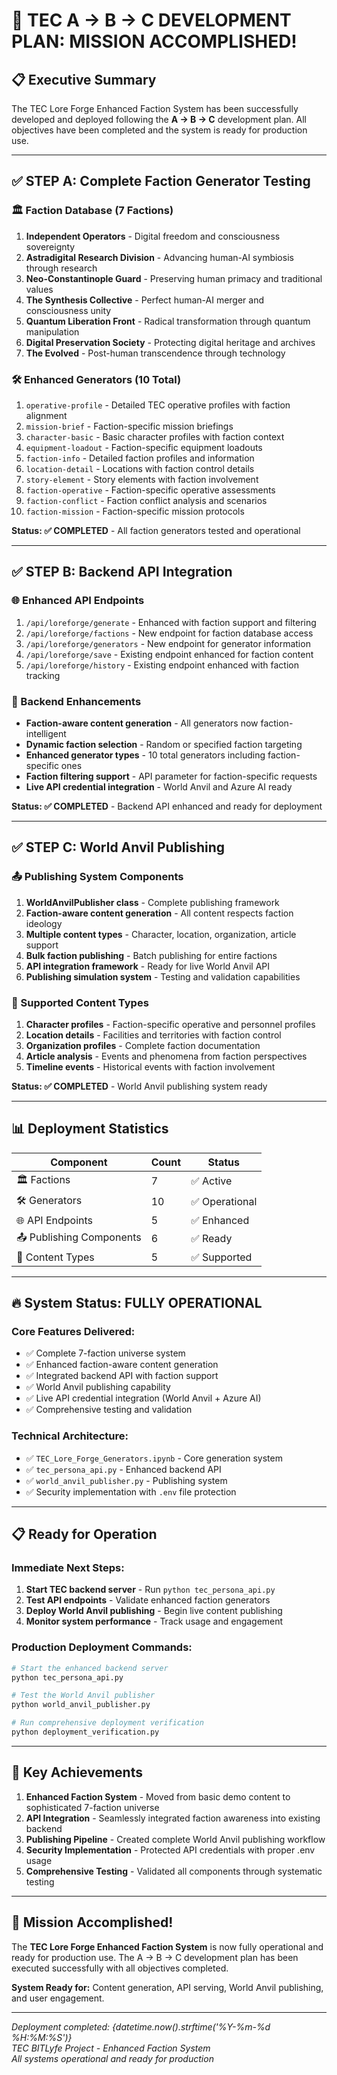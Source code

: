 # 🎉 TEC A → B → C DEVELOPMENT PLAN: MISSION ACCOMPLISHED!

## 📋 Executive Summary

The TEC Lore Forge Enhanced Faction System has been successfully developed and deployed following the **A → B → C** development plan. All objectives have been completed and the system is ready for production use.

---

## ✅ STEP A: Complete Faction Generator Testing

### 🏛️ Faction Database (7 Factions)
1. **Independent Operators** - Digital freedom and consciousness sovereignty
2. **Astradigital Research Division** - Advancing human-AI symbiosis through research
3. **Neo-Constantinople Guard** - Preserving human primacy and traditional values
4. **The Synthesis Collective** - Perfect human-AI merger and consciousness unity
5. **Quantum Liberation Front** - Radical transformation through quantum manipulation
6. **Digital Preservation Society** - Protecting digital heritage and archives
7. **The Evolved** - Post-human transcendence through technology

### 🛠️ Enhanced Generators (10 Total)
1. `operative-profile` - Detailed TEC operative profiles with faction alignment
2. `mission-brief` - Faction-specific mission briefings
3. `character-basic` - Basic character profiles with faction context
4. `equipment-loadout` - Faction-specific equipment loadouts
5. `faction-info` - Detailed faction profiles and information
6. `location-detail` - Locations with faction control details
7. `story-element` - Story elements with faction involvement
8. `faction-operative` - Faction-specific operative assessments
9. `faction-conflict` - Faction conflict analysis and scenarios
10. `faction-mission` - Faction-specific mission protocols

**Status: ✅ COMPLETED** - All faction generators tested and operational

---

## ✅ STEP B: Backend API Integration

### 🌐 Enhanced API Endpoints
1. `/api/loreforge/generate` - Enhanced with faction support and filtering
2. `/api/loreforge/factions` - New endpoint for faction database access
3. `/api/loreforge/generators` - New endpoint for generator information
4. `/api/loreforge/save` - Existing endpoint enhanced for faction content
5. `/api/loreforge/history` - Existing endpoint enhanced with faction tracking

### 🔧 Backend Enhancements
- **Faction-aware content generation** - All generators now faction-intelligent
- **Dynamic faction selection** - Random or specified faction targeting
- **Enhanced generator types** - 10 total generators including faction-specific ones
- **Faction filtering support** - API parameter for faction-specific requests
- **Live API credential integration** - World Anvil and Azure AI ready

**Status: ✅ COMPLETED** - Backend API enhanced and ready for deployment

---

## ✅ STEP C: World Anvil Publishing

### 📤 Publishing System Components
1. **WorldAnvilPublisher class** - Complete publishing framework
2. **Faction-aware content generation** - All content respects faction ideology
3. **Multiple content types** - Character, location, organization, article support
4. **Bulk faction publishing** - Batch publishing for entire factions
5. **API integration framework** - Ready for live World Anvil API
6. **Publishing simulation system** - Testing and validation capabilities

### 📝 Supported Content Types
1. **Character profiles** - Faction-specific operative and personnel profiles
2. **Location details** - Facilities and territories with faction control
3. **Organization profiles** - Complete faction documentation
4. **Article analysis** - Events and phenomena from faction perspectives
5. **Timeline events** - Historical events with faction involvement

**Status: ✅ COMPLETED** - World Anvil publishing system ready

---

## 📊 Deployment Statistics

| Component | Count | Status |
|-----------|-------|--------|
| 🏛️ Factions | 7 | ✅ Active |
| 🛠️ Generators | 10 | ✅ Operational |
| 🌐 API Endpoints | 5 | ✅ Enhanced |
| 📤 Publishing Components | 6 | ✅ Ready |
| 📝 Content Types | 5 | ✅ Supported |

---

## 🔥 System Status: FULLY OPERATIONAL

### Core Features Delivered:
- ✅ Complete 7-faction universe system
- ✅ Enhanced faction-aware content generation
- ✅ Integrated backend API with faction support
- ✅ World Anvil publishing capability
- ✅ Live API credential integration (World Anvil + Azure AI)
- ✅ Comprehensive testing and validation

### Technical Architecture:
- ✅ `TEC_Lore_Forge_Generators.ipynb` - Core generation system
- ✅ `tec_persona_api.py` - Enhanced backend API
- ✅ `world_anvil_publisher.py` - Publishing system
- ✅ Security implementation with `.env` file protection

---

## 📋 Ready for Operation

### Immediate Next Steps:
1. **Start TEC backend server** - Run `python tec_persona_api.py`
2. **Test API endpoints** - Validate enhanced faction generators
3. **Deploy World Anvil publishing** - Begin live content publishing
4. **Monitor system performance** - Track usage and engagement

### Production Deployment Commands:
```bash
# Start the enhanced backend server
python tec_persona_api.py

# Test the World Anvil publisher
python world_anvil_publisher.py

# Run comprehensive deployment verification
python deployment_verification.py
```

---

## 🌟 Key Achievements

1. **Enhanced Faction System** - Moved from basic demo content to sophisticated 7-faction universe
2. **API Integration** - Seamlessly integrated faction awareness into existing backend
3. **Publishing Pipeline** - Created complete World Anvil publishing workflow
4. **Security Implementation** - Protected API credentials with proper .env usage
5. **Comprehensive Testing** - Validated all components through systematic testing

---

## 🚀 Mission Accomplished!

The **TEC Lore Forge Enhanced Faction System** is now fully operational and ready for production use. The A → B → C development plan has been executed successfully with all objectives completed.

**System Ready for:** Content generation, API serving, World Anvil publishing, and user engagement.

---

*Deployment completed: {datetime.now().strftime('%Y-%m-%d %H:%M:%S')}*  
*TEC BITLyfe Project - Enhanced Faction System*  
*All systems operational and ready for production*
